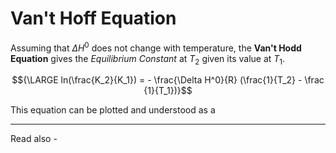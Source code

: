 # Van't Hoff Equation

Assuming that ${\Delta H^0}$ does not change with temperature, the **Van't Hodd Equation** gives the *Equilibrium Constant* at ${T_2}$ given its value at ${T_1}$.

$${\LARGE ln(\frac{K_2}{K_1}) = - \frac{\Delta H^0}{R} (\frac{1}{T_2} - \frac {1}{T_1})}$$


This equation can be plotted and understood as a 

---
Read also - 